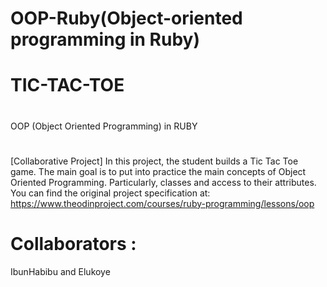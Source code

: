 # OOP-Ruby(Object-oriented programming in Ruby)

# TIC-TAC-TOE
#
OOP (Object Oriented Programming) in RUBY
#
[Collaborative Project]
In this project, the student builds a Tic Tac Toe game. The main goal is to put into practice the main concepts of Object Oriented Programming. Particularly, classes and access to their attributes. You can find the original project specification at: https://www.theodinproject.com/courses/ruby-programming/lessons/oop
#
# Collaborators :
IbunHabibu and Elukoye